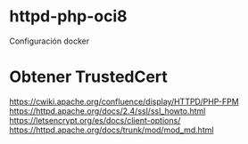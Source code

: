 # httpd-php-oci8
Configuración docker

# Obtener TrustedCert
https://cwiki.apache.org/confluence/display/HTTPD/PHP-FPM 
https://httpd.apache.org/docs/2.4/ssl/ssl_howto.html
https://letsencrypt.org/es/docs/client-options/ 
https://httpd.apache.org/docs/trunk/mod/mod_md.html

